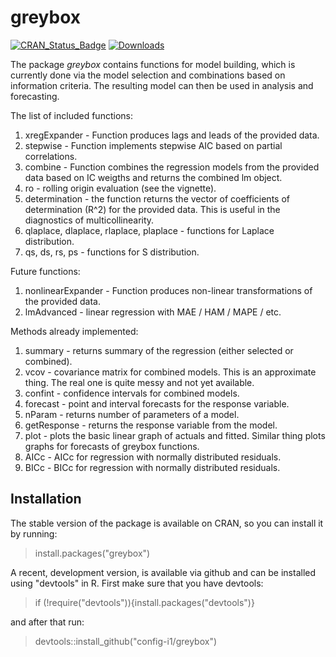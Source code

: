# greybox
[![CRAN_Status_Badge](http://www.r-pkg.org/badges/version/greybox)](https://cran.r-project.org/package=greybox)
[![Downloads](http://cranlogs.r-pkg.org/badges/greybox)](https://cran.r-project.org/package=greybox)

The package _greybox_ contains functions for model building, which is currently done via the model selection and combinations based on information criteria. The resulting model can then be used in analysis and forecasting.

The list of included functions:
1. xregExpander - Function produces lags and leads of the provided data.
2. stepwise - Function implements stepwise AIC based on partial correlations.
3. combine - Function combines the regression models from the provided data based on IC weigths and returns the combined lm object.
4. ro - rolling origin evaluation (see the vignette).
5. determination - the function returns the vector of coefficients of determination (R^2) for the provided data. This is useful in the diagnostics of multicollinearity.
6. qlaplace, dlaplace, rlaplace, plaplace - functions for Laplace distribution.
7. qs, ds, rs, ps - functions for S distribution.

Future functions:
1. nonlinearExpander - Function produces non-linear transformations of the provided data.
2. lmAdvanced - linear regression with MAE / HAM / MAPE / etc.

Methods already implemented:
1. summary - returns summary of the regression (either selected or combined).
2. vcov - covariance matrix for combined models. This is an approximate thing. The real one is quite messy and not yet available.
3. confint - confidence intervals for combined models.
4. forecast - point and interval forecasts for the response variable.
5. nParam - returns number of parameters of a model.
6. getResponse - returns the response variable from the model.
7. plot - plots the basic linear graph of actuals and fitted. Similar thing plots graphs for forecasts of greybox functions.
8. AICc - AICc for regression with normally distributed residuals.
9. BICc - BICc for regression with normally distributed residuals.

## Installation

The stable version of the package is available on CRAN, so you can install it by running:
> install.packages("greybox")

A recent, development version, is available via github and can be installed using "devtools" in R. First make sure that you have devtools:
> if (!require("devtools")){install.packages("devtools")}

and after that run:
> devtools::install_github("config-i1/greybox")
